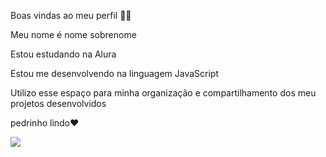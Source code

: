 Boas vindas ao meu perfil 💙💙

Meu nome é nome sobrenome

Estou estudando na Alura

Estou me desenvolvendo na linguagem JavaScript

Utilizo esse espaço para minha organização e compartilhamento dos meu projetos desenvolvidos

pedrinho lindo❤️

![](https://media1.tenor.com/m/Z3O-sqx50_QAAAAd/sherek.gif)
